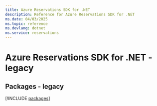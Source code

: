 ```yaml
---
title: Azure Reservations SDK for .NET
description: Reference for Azure Reservations SDK for .NET
ms.date: 04/03/2025
ms.topic: reference
ms.devlang: dotnet
ms.service: reservations
---
```

# Azure Reservations SDK for .NET - legacy
## Packages - legacy
[!INCLUDE [packages](reservations-index.md)]